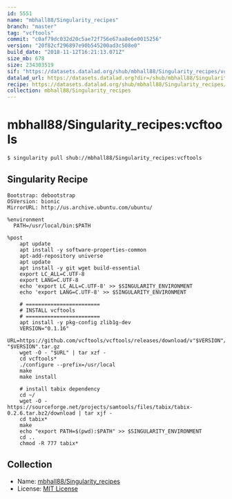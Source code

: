 ```yaml
---
id: 5551
name: "mbhall88/Singularity_recipes"
branch: "master"
tag: "vcftools"
commit: "c0af79dc032d20c5ae72f756e67aa8e6e0015256"
version: "20f82cf296897e90b545200ad3c508e0"
build_date: "2018-11-12T16:21:13.071Z"
size_mb: 678
size: 234303519
sif: "https://datasets.datalad.org/shub/mbhall88/Singularity_recipes/vcftools/2018-11-12-c0af79dc-20f82cf2/20f82cf296897e90b545200ad3c508e0.simg"
datalad_url: https://datasets.datalad.org?dir=/shub/mbhall88/Singularity_recipes/vcftools/2018-11-12-c0af79dc-20f82cf2/
recipe: https://datasets.datalad.org/shub/mbhall88/Singularity_recipes/vcftools/2018-11-12-c0af79dc-20f82cf2/Singularity
collection: mbhall88/Singularity_recipes
---
```


# mbhall88/Singularity_recipes:vcftools

```bash
$ singularity pull shub://mbhall88/Singularity_recipes:vcftools
```

## Singularity Recipe

```singularity
Bootstrap: debootstrap
OSVersion: bionic
MirrorURL: http://us.archive.ubuntu.com/ubuntu/

%environment
  PATH=/usr/local/bin:$PATH

%post
    apt update
    apt install -y software-properties-common
    apt-add-repository universe
    apt update
    apt install -y git wget build-essential
    export LC_ALL=C.UTF-8
    export LANG=C.UTF-8
    echo 'export LC_ALL=C.UTF-8' >> $SINGULARITY_ENVIRONMENT
    echo 'export LANG=C.UTF-8' >> $SINGULARITY_ENVIRONMENT

    # ========================
    # INSTALL vcftools
    # ========================
    apt install -y pkg-config zlib1g-dev
    VERSION="0.1.16"
    URL=https://github.com/vcftools/vcftools/releases/download/v"$VERSION"/vcftools-"$VERSION".tar.gz
    wget -O - "$URL" | tar xzf -
    cd vcftools*
    ./configure --prefix=/usr/local
    make
    make install

    # install tabix dependency
    cd ~/
    wget -O - https://sourceforge.net/projects/samtools/files/tabix/tabix-0.2.6.tar.bz2/download | tar xjf -
    cd tabix*
    make
    echo "export PATH=$(pwd):$PATH" >> $SINGULARITY_ENVIRONMENT
    cd ..
    chmod -R 777 tabix*
```

## Collection

 - Name: [mbhall88/Singularity_recipes](https://github.com/mbhall88/Singularity_recipes)
 - License: [MIT License](https://api.github.com/licenses/mit)

